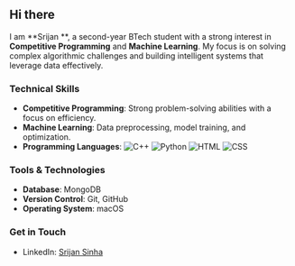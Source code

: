 ## Hi there

I am **Srijan **, a second-year BTech student with a strong interest in **Competitive Programming** and **Machine Learning**. My focus is on solving complex algorithmic challenges and building intelligent systems that leverage data effectively.

### Technical Skills
- **Competitive Programming**: Strong problem-solving abilities with a focus on efficiency.
- **Machine Learning**: Data preprocessing, model training, and optimization.
- **Programming Languages**: ![C++](https://img.shields.io/badge/C++-blue?style=for-the-badge&logo=c%2B%2B) ![Python](https://img.shields.io/badge/Python-yellow?style=for-the-badge&logo=python) ![HTML](https://img.shields.io/badge/HTML-orange?style=for-the-badge&logo=html5) ![CSS](https://img.shields.io/badge/CSS-blue?style=for-the-badge&logo=css3)

### Tools & Technologies
- **Database**: MongoDB
- **Version Control**: Git, GitHub
- **Operating System**: macOS

### Get in Touch
- LinkedIn: [Srijan Sinha](https://www.linkedin.com/in/srijan-sinha-6ab127290/)

